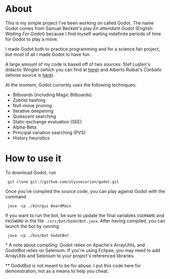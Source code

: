 # About #

This is my simple project I've been working on called Godot. The name Godot comes from Samuel Beckett's play *En attendant Godot* (English: *Waiting For Godot*) because I find myself waiting indefinite periods of time for Godot to play a move.

I made Godot both to practice programming and for a science fair project, but most of all I made Godot to have fun.

A large amount of my code is based off of two sources: Stef Luijten's didactic *Winglet* (which you can find at [here](http://www.sluijten.com/winglet)) and Alberto Ruibal's *Carballo* (whose source is [here](https://github.com/albertoruibal/carballo)).

At the moment, Godot currently uses the following techniques:
* Bitboards (including Magic Bitboards)
* Zobrist hashing
* Null-move pruning
* Iterative deepening
* Quiescent searching
* Static exchange evaluation (SEE)
* Alpha-Beta
* Principal variation searching (PVS)
* History heuristics

# How to use it #

To download Godot, run

     git clone git://github.com/ulyssecarion/godot.git
     
Once you've compiled the source code, you can play against Godot with the command

     java -cp ./bin/gui BoardMain
     
If you want to run the bot, be sure to update the final variables `USERNAME` and `PASSWORD` in the file `./src/bot/GodotBot.java`. After having compiled, you can launch the bot by running

     java -cp ./bin/bot GodotBot
     
\* A note about compiling: Godot relies on Apache's ArrayUtils, and GodotBot relies on Selenium. If you're using Eclipse, you may need to add ArrayUtils and Selenium to your project's referenced libraries.

\** GodotBot is not meant to be for abuse. I put this code here for demonstration, not as a means to help you cheat.

